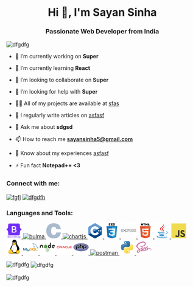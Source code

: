 <h1 align="center">Hi 👋, I'm Sayan Sinha</h1>
<h3 align="center">Passionate Web Developer from India</h3>

<p align="left"> <img src="https://komarev.com/ghpvc/?username=dfgdfg&label=Profile%20views&color=0e75b6&style=flat" alt="dfgdfg" /> </p>

- 🔭 I’m currently working on **Super**

- 🌱 I’m currently learning **React**

- 👯 I’m looking to collaborate on **Super**

- 🤝 I’m looking for help with **Super**

- 👨‍💻 All of my projects are available at [sfas](sfas)

- 📝 I regularly write articles on [asfasf](asfasf)

- 💬 Ask me about **sdgsd**

- 📫 How to reach me **sayansinha5@gmail.com**

- 📄 Know about my experiences [asfasf](asfasf)

- ⚡ Fun fact **Notepad++ <3**

<h3 align="left">Connect with me:</h3>
<p align="left">
<a href="https://linkedin.com/in/fgfj" target="blank"><img align="center" src="https://cdn.jsdelivr.net/npm/simple-icons@3.0.1/icons/linkedin.svg" alt="fgfj" height="30" width="40" /></a>
<a href="https://instagram.com/dfgdfh" target="blank"><img align="center" src="https://cdn.jsdelivr.net/npm/simple-icons@3.0.1/icons/instagram.svg" alt="dfgdfh" height="30" width="40" /></a>
</p>

<h3 align="left">Languages and Tools:</h3>
<p align="left"> <a href="https://getbootstrap.com" target="_blank"> <img src="https://raw.githubusercontent.com/devicons/devicon/master/icons/bootstrap/bootstrap-plain-wordmark.svg" alt="bootstrap" width="40" height="40"/> </a> <a href="https://bulma.io/" target="_blank"> <img src="https://raw.githubusercontent.com/gilbarbara/logos/804dc257b59e144eaca5bc6ffd16949752c6f789/logos/bulma.svg" alt="bulma" width="40" height="40"/> </a> <a href="https://www.cprogramming.com/" target="_blank"> <img src="https://raw.githubusercontent.com/devicons/devicon/master/icons/c/c-original.svg" alt="c" width="40" height="40"/> </a> <a href="https://www.chartjs.org" target="_blank"> <img src="https://www.chartjs.org/media/logo-title.svg" alt="chartjs" width="40" height="40"/> </a> <a href="https://www.w3schools.com/cpp/" target="_blank"> <img src="https://raw.githubusercontent.com/devicons/devicon/master/icons/cplusplus/cplusplus-original.svg" alt="cplusplus" width="40" height="40"/> </a> <a href="https://www.w3schools.com/css/" target="_blank"> <img src="https://raw.githubusercontent.com/devicons/devicon/master/icons/css3/css3-original-wordmark.svg" alt="css3" width="40" height="40"/> </a> <a href="https://expressjs.com" target="_blank"> <img src="https://raw.githubusercontent.com/devicons/devicon/master/icons/express/express-original-wordmark.svg" alt="express" width="40" height="40"/> </a> <a href="https://www.w3.org/html/" target="_blank"> <img src="https://raw.githubusercontent.com/devicons/devicon/master/icons/html5/html5-original-wordmark.svg" alt="html5" width="40" height="40"/> </a> <a href="https://www.java.com" target="_blank"> <img src="https://raw.githubusercontent.com/devicons/devicon/master/icons/java/java-original.svg" alt="java" width="40" height="40"/> </a> <a href="https://developer.mozilla.org/en-US/docs/Web/JavaScript" target="_blank"> <img src="https://raw.githubusercontent.com/devicons/devicon/master/icons/javascript/javascript-original.svg" alt="javascript" width="40" height="40"/> </a> <a href="https://www.linux.org/" target="_blank"> <img src="https://raw.githubusercontent.com/devicons/devicon/master/icons/linux/linux-original.svg" alt="linux" width="40" height="40"/> </a> <a href="https://www.mysql.com/" target="_blank"> <img src="https://raw.githubusercontent.com/devicons/devicon/master/icons/mysql/mysql-original-wordmark.svg" alt="mysql" width="40" height="40"/> </a> <a href="https://nodejs.org" target="_blank"> <img src="https://raw.githubusercontent.com/devicons/devicon/master/icons/nodejs/nodejs-original-wordmark.svg" alt="nodejs" width="40" height="40"/> </a> <a href="https://www.oracle.com/" target="_blank"> <img src="https://raw.githubusercontent.com/devicons/devicon/master/icons/oracle/oracle-original.svg" alt="oracle" width="40" height="40"/> </a> <a href="https://www.php.net" target="_blank"> <img src="https://raw.githubusercontent.com/devicons/devicon/master/icons/php/php-original.svg" alt="php" width="40" height="40"/> </a> <a href="https://postman.com" target="_blank"> <img src="https://www.vectorlogo.zone/logos/getpostman/getpostman-icon.svg" alt="postman" width="40" height="40"/> </a> <a href="https://www.python.org" target="_blank"> <img src="https://raw.githubusercontent.com/devicons/devicon/master/icons/python/python-original.svg" alt="python" width="40" height="40"/> </a> <a href="https://sass-lang.com" target="_blank"> <img src="https://raw.githubusercontent.com/devicons/devicon/master/icons/sass/sass-original.svg" alt="sass" width="40" height="40"/> </a> </p>

<p><img align="left" src="https://github-readme-stats.vercel.app/api/top-langs?username=dfgdfg&show_icons=true&locale=en&layout=compact" alt="dfgdfg" /></p>

<p>&nbsp;<img align="center" src="https://github-readme-stats.vercel.app/api?username=dfgdfg&show_icons=true&locale=en" alt="dfgdfg" /></p>

<p><img align="center" src="https://github-readme-streak-stats.herokuapp.com/?user=dfgdfg&" alt="dfgdfg" /></p>

